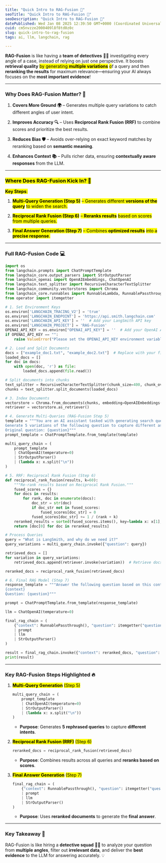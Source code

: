 ```yaml
---
title: "Quick Intro to RAG-Fusion 🚀"
seoTitle: "Quick Intro to RAG-Fusion 🚀"
seoDescription: "Quick Intro to RAG-Fusion 🚀"
datePublished: Wed Jan 08 2025 12:39:50 GMT+0000 (Coordinated Universal Time)
cuid: cm5nvzze2000409l8f8td0z0c
slug: quick-intro-to-rag-fusion
tags: ai, llm, langchain, rag

---
```


**RAG-Fusion** is like having a **team of detectives** 🕵️‍♂️ investigating every angle of a case, instead of relying on just one perspective. It boosts **retrieval quality** <mark> by generating </mark> **<mark>multiple variations</mark>** <mark> o</mark>f a query and then **reranking the results** for maximum relevance—ensuring your AI always focuses on the **most important evidence**!

---

### **Why Does RAG-Fusion Matter? 🎯**

1. **Covers More Ground 🌍** – Generates multiple query variations to catch different angles of user intent.
    
2. **Improves Accuracy 🔍** – Uses **Reciprocal Rank Fusion (RRF)** to combine scores and prioritize the best results.
    
3. **Reduces Bias 🛡️** – Avoids over-relying on exact keyword matches by reranking based on **semantic meaning**.
    
4. **Enhances Context 📚** – Pulls richer data, ensuring **contextually aware responses** from the LLM.
    

---

### **<mark>Where Does RAG-Fusion Kick In? 🔄</mark>**

**<mark>Key Steps</mark>**<mark>:</mark>

1. **<mark>Multi-Query Generation (Step 5)</mark>** <mark> – Generates different </mark> **<mark>versions of the query</mark>** <mark> to widen the search.</mark>
    
2. **<mark>Reciprocal Rank Fusion (Step 6)</mark>** <mark> – </mark> **<mark>Reranks results</mark>** <mark> based on scores from multiple queries.</mark>
    
3. **<mark>Final Answer Generation (Step 7)</mark>** <mark> – Combines </mark> **<mark>optimized results</mark>** <mark> into a </mark> **<mark>precise response</mark>**<mark>.</mark>
    

---

### **Full RAG-Fusion Code 💻**

```python
import os
from langchain.prompts import ChatPromptTemplate
from langchain_core.output_parsers import StrOutputParser
from langchain_openai import OpenAIEmbeddings, ChatOpenAI
from langchain.text_splitter import RecursiveCharacterTextSplitter
from langchain_community.vectorstores import Chroma
from langchain_core.runnables import RunnableLambda, RunnablePassthrough
from operator import itemgetter

# 1. Set Environment Keys
os.environ['LANGCHAIN_TRACING_V2'] = 'true'
os.environ['LANGCHAIN_ENDPOINT'] = 'https://api.smith.langchain.com'
os.environ['LANGCHAIN_API_KEY'] = ''  # Add your LangSmith API key
os.environ['LANGCHAIN_PROJECT'] = 'RAG-Fusion'
OPENAI_API_KEY = os.environ["OPENAI_API_KEY"] = ''  # Add your OpenAI API key
if OPENAI_API_KEY == "":
    raise ValueError("Please set the OPENAI_API_KEY environment variable")

# 2. Load and Split Documents
docs = ["example_doc1.txt", "example_doc2.txt"]  # Replace with your file paths
loaded_docs = []
for doc in docs:
    with open(doc, 'r') as file:
        loaded_docs.append(file.read())

# Split documents into chunks
text_splitter = RecursiveCharacterTextSplitter(chunk_size=400, chunk_overlap=60)
chunks = text_splitter.split_documents(loaded_docs)

# 3. Index Documents
vectorstore = Chroma.from_documents(chunks, embedding=OpenAIEmbeddings())
retriever = vectorstore.as_retriever()

# 4. Generate Multi-Queries (RAG-Fusion Step 5)
template = """You are an AI assistant tasked with generating search queries for a vector search engine. 
Generate 5 variations of the following question to capture different aspects of the query:
Original question: {question}"""
prompt_template = ChatPromptTemplate.from_template(template)

multi_query_chain = (
    prompt_template
    | ChatOpenAI(temperature=0)
    | StrOutputParser()
    | (lambda x: x.split("\n"))
)

# 5. RRF: Reciprocal Rank Fusion (Step 6)
def reciprocal_rank_fusion(results, k=60):
    """Re-rank results based on Reciprocal Rank Fusion."""
    fused_scores = {}
    for docs in results:
        for rank, doc in enumerate(docs):
            doc_str = str(doc)
            if doc_str not in fused_scores:
                fused_scores[doc_str] = 0
            fused_scores[doc_str] += 1 / (rank + k)
    reranked_results = sorted(fused_scores.items(), key=lambda x: x[1], reverse=True)
    return [doc[0] for doc in reranked_results]

# Process Queries
query = "What is LangSmith, and why do we need it?"
query_variations = multi_query_chain.invoke({"question": query})

retrieved_docs = []
for variation in query_variations:
    retrieved_docs.append(retriever.invoke(variation))  # Retrieve docs for each variation

reranked_docs = reciprocal_rank_fusion(retrieved_docs)

# 6. Final RAG Model (Step 7)
response_template = """Answer the following question based on this context:
{context}
Question: {question}"""

prompt = ChatPromptTemplate.from_template(response_template)

llm = ChatOpenAI(temperature=0)

final_rag_chain = (
    {"context": RunnablePassthrough(), "question": itemgetter("question")}
    | prompt
    | llm
    | StrOutputParser()
)

result = final_rag_chain.invoke({"context": reranked_docs, "question": query})
print(result)
```

---

### **Key RAG-Fusion Steps Highlighted 🔥**

1. **<mark>Multi-Query Generation</mark>** <mark> (Step 5)</mark>
    
    ```python
    multi_query_chain = (
        prompt_template
        | ChatOpenAI(temperature=0)
        | StrOutputParser()
        | (lambda x: x.split("\n"))
    )
    ```
    
    * **Purpose**: Generates **5 rephrased queries** to capture **different intents**.
        
2. **<mark>Reciprocal Rank Fusion (RRF)</mark>** <mark> (Step 6)</mark>
    
    ```python
    reranked_docs = reciprocal_rank_fusion(retrieved_docs)
    ```
    
    * **Purpose**: Combines results across all queries and **reranks based on scores**.
        
3. **<mark>Final Answer Generation</mark>** <mark> (Step 7)</mark>
    
    ```python
    final_rag_chain = (
        {"context": RunnablePassthrough(), "question": itemgetter("question")}
        | prompt
        | llm
        | StrOutputParser()
    )
    ```
    
    * **Purpose**: Uses **reranked documents** to generate the **final answer**.
        

---

### **Key Takeaway 🍰**

RAG-Fusion is like hiring a **detective squad** 🕵️‍♂️ to analyze your question from **multiple angles**, filter out **irrelevant data**, and deliver the **best evidence** to the LLM for answering accurately. 💡